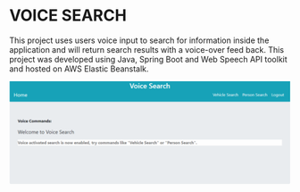 # VOICE SEARCH

This project uses users voice input to search for information inside the application and will return search results with a voice-over feed back. This project was developed using Java, Spring Boot and Web Speech API toolkit and hosted on AWS Elastic Beanstalk.

![Alt text](./VoiceSearch.PNG "Voice Search")